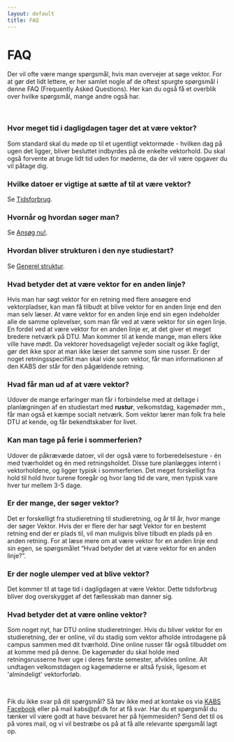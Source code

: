 ```yaml
---
layout: default
title: FAQ
---
```


<h1>FAQ</h1>

<p> Der vil ofte være mange spørgsmål, hvis man overvejer at søge vektor. For at gør det lidt lettere, er her samlet nogle af de oftest spurgte spørgsmål i denne FAQ (Frequently Asked Questions). Her kan du også få et overblik over hvilke spørgsmål, mange andre også har.</p>
<br/>

<h3><b>Hvor meget tid i dagligdagen tager det at være vektor?</b></h3>
<p>Som standard skal du møde op til et ugentligt vektormøde - hvilken dag på ugen det ligger, bliver besluttet indbyrdes på de enkelte vektorhold. Du skal også forvente at bruge lidt tid uden for møderne, da der vil være opgaver du vil påtage dig.
</p>

<h3><b>Hvilke datoer er vigtige at sætte af til at være vektor?</b></h3>

<p>Se <a href="./tidsforbrug.html"><u>Tidsforbrug</u></a>.</p>


<h3><b>Hvornår og hvordan søger man?</b></h3>

<p>Se <a href="/ansog-som-vektor.html"><u>Ansøg nu!</u></a>.</p>

<h3><b>Hvordan bliver strukturen i den nye studiestart?</b></h3>

<p>Se <a href="./generel-struktur.html"><u>Generel struktur</u></a>.</p>

<!----
<ul>
    <li> Rustur med alkohol (Dansk)
        <ul>
            <li>Består af dansktalende vektorer og russer</li>
            <li>Foregår over 4 dage i en hytte væk fra campus</li>
        </ul>
    </li>
    
    <li> Weekendrustur (Dansk)
        <ul>
            <li>Foregår fra fredag til søndag i en hytte væk fra campus</li>
            <li>Uafhængig af din studieretning, så her har du som udgangspunkt ikke noget kagehold bagefter</li>
            <li>3 ture i alt - 1 er uden alkohol</li>
        </ul>
    </li>
    <li> Endagstur (English)
        <ul>
            <li>Med danske og engelske russere</li>
            <li>Foregår på begge campusser</li>
        </ul>
    </li>
    <li> Campusrustur (Dansk)
        <ul>
            <li>Sker over 4 dage på campus</li>
            <li>Folk går hjem om aftnen, og kommer igen næste morgen</li>
            <li>2 ture med alkohol fra 17:00</li>
        </ul>
    </li>
    <li> Mix trip (Engelsk)
        <ul>
            <li>GE-vektorer og -russer blandet med andre studieretninger</li>
            <li>4 ture i alt - 1 er uden alkohol</li>
        </ul>
    </li>
</ul>
---->


<h3><b>Hvad betyder det at være vektor for en anden linje?</b></h3>
<p>Hvis man har søgt vektor for en retning med flere ansøgere end vektorpladser, kan man få tilbudt at blive vektor for en anden linje end den man selv læser. At være vektor for en anden linje end sin egen indeholder alle de samme oplevelser, som man får ved at være vektor for sin egen linje. En fordel ved at være vektor for en anden linje er, at det giver et meget bredere netværk på DTU. Man kommer til at kende mange, man ellers ikke ville have mødt.
Da vektorer hovedsageligt vejleder socialt og ikke fagligt, gør det ikke spor at man ikke læser det samme som sine russer. Er der noget retningsspecifikt man skal vide som vektor, får man informationen af den KABS der står for den pågældende retning.
</p>

<h3><b>Hvad får man ud af at være vektor?</b></h3>
<p>Udover de mange erfaringer man får i forbindelse med at deltage i planlægningen af en studiestart med <b>rustur</b>, velkomstdag, kagemøder mm., får man også et kæmpe socialt netværk. Som vektor lærer man folk fra hele DTU at kende, og får bekendtskaber for livet.
</p>

<h3><b>Kan man tage på ferie i sommerferien?</b></h3>
<p>Udover de påkrævæde datoer, vil der også være to forberedelsesture - én med tværholdet og én med retningsholdet. Disse ture planlægges internt i vektorholdene, og ligger typisk i sommerferien. Det meget forskelligt fra hold til hold hvor turene foregår og hvor lang tid de vare, men typisk vare hver tur mellem 3-5 dage.
</p>

<h3><b>Er der mange, der søger vektor?</b></h3>
<p>Det er forskelligt fra studieretning til studieretning, og år til år, hvor mange der søger Vektor. Hvis der er flere der har søgt Vektor for en bestemt retning end der er plads til, vil man muligvis blive tilbudt en plads på en anden retning. For at læse mere om at være vektor for en anden linje end sin egen, se spørgsmålet “Hvad betyder det at være vektor for en anden linje?”.
</p>

<h3><b>Er der nogle ulemper ved at blive vektor?</b></h3>
<p>Det kommer til at tage tid i dagligdagen at være Vektor. Dette tidsforbrug bliver dog overskygget af det fællesskab man danner sig.
</p>


<h3><b>Hvad betyder det at være online vektor?</b></h3>
<p>Som noget nyt, har DTU online studieretninger. Hvis du bliver vektor for en studieretning, der er online, vil du stadig som vektor afholde introdagene på campus sammen med dit tværhold. Dine online russer får også tilbuddet om at komme med på denne. 
De kagemøder du skal holde med retningsrusserne hver uge i deres første semester, afvikles online. 
Alt undtagen velkomstdagen og kagemøderne er altså fysisk, ligesom et 'almindeligt' vektorforløb.
</p>

<br/>
<p>
Fik du ikke svar på dit spørgsmål? Så tøv ikke med at kontake os via <a href="https://www.facebook.com/kabsdtu/?__tn__=%2Cd%2CP-R&eid=ARCRPL6ZlJWK0Xq3uzUB-eyE69Da7zXRRCY6-XgeR3B-yfcxXdg9zG1AoV0DghCD7HBE5xC7BdWXIS1r"><u>KABS Facebook</u></a> eller på mail kabs@pf.dk for at få svar. 
Har du et spørgsmål du tænker vil være godt at have besvaret her på hjemmesiden? Send det til os på vores mail, og vi vil bestræbe os på at få alle relevante spørgsmål lagt op.
</p>
